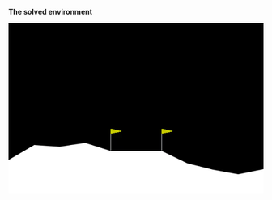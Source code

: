 **The solved environment**

![](https://github.com/Jens21/Solving-Gym-with-DDPG/blob/main/Box2D/LunarLander/screen.gif)
